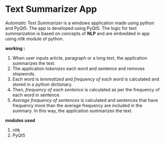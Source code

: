 # Text Summarizer App


_Automatic Text Summarizer_ is a windows application made using python and PyQt5.
The app is developed using PyQt5. 
The logic for text summarization is based on concepts of **NLP** and are embedded in app using _nltk_ module of python.

**working :**

1. When user inputs article, paragraph or a long text, the application summarizes the text.
2. The application _tokenizes_ each word and sentence and removes _stopwords_. 
3. Each word is _lemmatized_ and _frequency of each word_ is calculated and stored in a python dictionary. 
4. Then, _frequency of each sentence_ is calculated as per the frequency of each word in sentence. 
5. _Average frequency of sentences_ is calculated and sentences that have frequency more than the average frequency are included in the summary.
In this way, the application summarizes the text.

**modules used**

1. nltk
2. PyQt5

